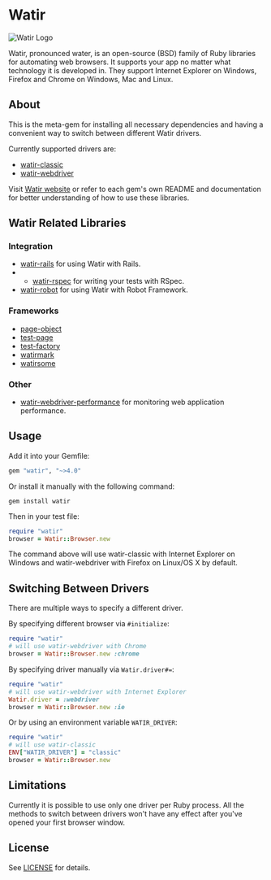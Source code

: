 # Watir
![Watir Logo](https://raw.github.com/watir/watir/master/watir.gif "Watir Logo")

Watir, pronounced water, is an open-source (BSD) family of Ruby libraries for automating web browsers.
It supports your app no matter what technology it is developed in.
They support Internet Explorer on Windows, Firefox and Chrome on Windows, Mac and Linux.


## About

This is the meta-gem for installing all necessary dependencies and having a convenient way to switch between different Watir drivers.    

Currently supported drivers are:
 - [watir-classic](https://github.com/watir/watir-classic)
 - [watir-webdriver](https://github.com/watir/watir-webdriver)

Visit [Watir website](http://watir.com) or refer to each gem's own README and documentation for better understanding of how to use these libraries.

## Watir Related Libraries

### Integration

* [watir-rails](https://github.com/watir/watir-rails) for using Watir with Rails.
* * [watir-rspec](https://github.com/watir/watir-rspec) for writing your tests with RSpec.
* [watir-robot](https://github.com/semperos/watir-robot) for using Watir with Robot Framework.

### Frameworks

* [page-object](https://github.com/cheezy/page-object)
* [test-page](https://github.com/jarmo/test-page)
* [test-factory](https://github.com/rSmart/TestFactory)
* [watirmark](https://github.com/convio/watirmark)
* [watirsome](https://github.com/p0deje/watirsome)

### Other

* [watir-webdriver-performance](https://github.com/90kts/watir-webdriver-performance) for monitoring web application performance.

## Usage

Add it into your Gemfile:
````ruby
gem "watir", "~>4.0"
````

Or install it manually with the following command:
````   
gem install watir
````

Then in your test file:
````ruby
require "watir"
browser = Watir::Browser.new
````

The command above will use watir-classic with Internet Explorer on Windows and
watir-webdriver with Firefox on Linux/OS X by default.


## Switching Between Drivers

There are multiple ways to specify a different driver.

By specifying different browser via ````#initialize````:
````ruby    
require "watir"
# will use watir-webdriver with Chrome
browser = Watir::Browser.new :chrome
````

By specifying driver manually via ````Watir.driver#=````:
````ruby    
require "watir"
# will use watir-webdriver with Internet Explorer
Watir.driver = :webdriver
browser = Watir::Browser.new :ie
````

Or by using an environment variable ````WATIR_DRIVER````:
````ruby
require "watir"
# will use watir-classic
ENV["WATIR_DRIVER"] = "classic"
browser = Watir::Browser.new
````


## Limitations

Currently it is possible to use only one driver per Ruby process. All the
methods to switch between drivers won't have any effect after you've opened
your first browser window.


## License

See [LICENSE](https://github.com/watir/watir/blob/master/LICENSE) for details.
